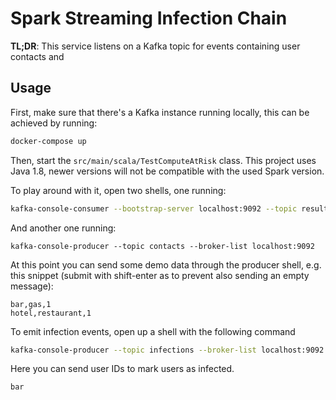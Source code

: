 # Spark Streaming Infection Chain

**TL;DR**: This service listens on a Kafka topic for events containing user contacts and 

## Usage

First, make sure that there's a Kafka instance running locally, this can be achieved by running:

```bash
docker-compose up
```

Then, start the `src/main/scala/TestComputeAtRisk` class. This project uses Java 1.8, newer versions will not be compatible with the used Spark version.

To play around with it, open two shells, one running:

```bash
kafka-console-consumer --bootstrap-server localhost:9092 --topic result
```

And another one running:

```
kafka-console-producer --topic contacts --broker-list localhost:9092
```

At this point you can send some demo data through the producer shell, e.g. this snippet (submit with shift-enter as to prevent also sending an empty message):

```csv
bar,gas,1
hotel,restaurant,1
```

To emit infection events, open up a shell with the following command
```bash
kafka-console-producer --topic infections --broker-list localhost:9092
```

Here you can send user IDs to mark users as infected.
```csv
bar
```
